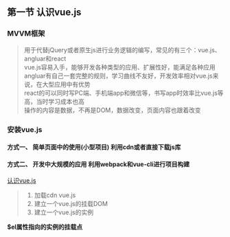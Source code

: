 ## 第一节 认识vue.js

### MVVM框架
> 用于代替jQuery或者原生js进行业务逻辑的编写，常见的有三个：vue.js、angluar和react  
> vue.js容易入手，能够开发各种类型的应用、扩展性好，能满足各种应用  
> angluar有自己一套完整的规则，学习曲线不友好，开发效率相对vue.js来说，在大型应用中有优势  
> react的可以同时写PC端、手机端app和微信等，书写app时效率比vue.js等高，当时学习成本也高    
>  操作的内容是数据，不再是DOM，数据改变，页面内容也跟着改变

### 安装vue.js
#### 方式一、 简单页面中的使用(小型项目) 利用cdn或者直接下载js库
#### 方式二、 开发中大规模的应用 利用webpack和vue-cli进行项目构建

[认识vue.js](./1-hello.html)
> 1. 加载cdn  vue.js  
> 2. 建立一个vue.js的挂载DOM  
> 3. 建立一个vue.js的实例  

**$el属性指向的实例的挂载点**
